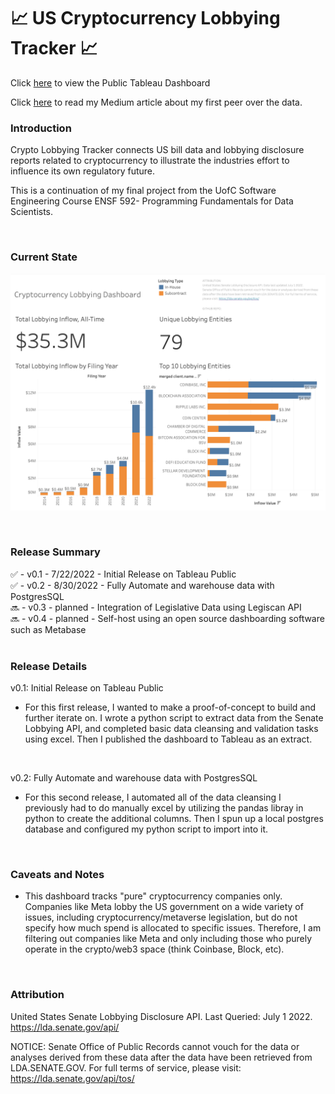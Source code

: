 # &#128200; US Cryptocurrency Lobbying Tracker &#128200;

Click [here](https://public.tableau.com/views/CryptocurrencyLobbyingDashboard/SummaryDashboard?:language=en-US&:display_count=n&:origin=viz_share_link) to view the Public Tableau Dashboard

Click [here](https://medium.com/@bobbylor00/inside-the-crypto-industrys-efforts-to-ramp-up-government-lobbying-a-data-project-pt-1-e2f365e1a200) to read my Medium article about my first peer over the data.

### **Introduction** ###
Crypto Lobbying Tracker connects US bill data and lobbying disclosure reports related to cryptocurrency to illustrate the industries effort to influence its own regulatory future.

This is a continuation of my final project from the UofC Software Engineering Course ENSF 592- Programming Fundamentals for Data Scientists.

<br />

### **Current State** ###

![tableau_screenshot](tableau_screenshot.png)

<br />

### **Release Summary** ###
:white_check_mark: - v0.1 - 7/22/2022 - Initial Release on Tableau Public  
:white_check_mark: - v0.2 - 8/30/2022 - Fully Automate and warehouse data with PostgresSQL <br />
:soon: - v0.3 - planned - Integration of Legislative Data using Legiscan API <br />
:soon: - v0.4 - planned - Self-host using an open source dashboarding software such as Metabase  
<br />  

### **Release Details** ###
v0.1: Initial Release on Tableau Public

- For this first release, I wanted to make a proof-of-concept to build and further iterate on. I wrote a python script to extract data from the Senate Lobbying API, and completed basic data cleansing and validation tasks using excel. Then I published the dashboard to Tableau as an extract.
<br />  

v0.2: Fully Automate and warehouse data with PostgresSQL

- For this second release, I automated all of the data cleansing I previously had to do manually excel by utilizing the pandas libray in python to create the additional columns. Then I spun up a local postgres database and configured my python script to import into it.

<br />

### **Caveats and Notes** ###
- This dashboard tracks "pure" cryptocurrency companies only. Companies like Meta lobby the US government on a wide variety of issues, including cryptocurrency/metaverse legislation, but do not specify how much spend is allocated to specific issues. Therefore, I am filtering out companies like Meta and only including those who purely operate in the crypto/web3 space (think Coinbase, Block, etc).

<br />

### **Attribution** ###
United States Senate Lobbying Disclosure API. Last Queried: July 1 2022.
https://lda.senate.gov/api/

NOTICE: 
Senate Office of Public Records cannot vouch for the data or analyses derived from these data after the data have been retrieved from LDA.SENATE.GOV. For full terms of service, please visit: https://lda.senate.gov/api/tos/

